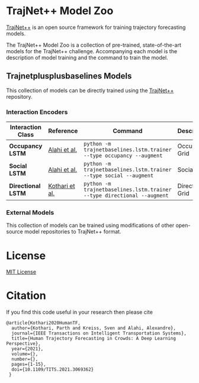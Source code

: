 # TrajNet++ Model Zoo

[TrajNet++](https://github.com/vita-epfl/trajnetplusplusbaselines) is an open source framework for training trajectory forecasting models.

The TrajNet++ Model Zoo is a collection of pre-trained, state-of-the-art models for the TrajNet++ challenge. Accompanying each model is the description of model training and the command to train the model.

## Trajnetplusplusbaselines Models

This collection of models can be directly trained using the [TrajNet++](https://github.com/vita-epfl/trajnetplusplusbaselines) repository.

### Interaction Encoders

|Interaction Class |Reference |Command | Description |
|-|-|-|-|
|<b>Occupancy LSTM</b>|[Alahi et al.](https://openaccess.thecvf.com/content_cvpr_2016/html/Alahi_Social_LSTM_Human_CVPR_2016_paper.html)|`python -m trajnetbaselines.lstm.trainer --type occupancy --augment`|Occupancy Grid|
|<b>Social LSTM</b>|[Alahi et al.](https://openaccess.thecvf.com/content_cvpr_2016/html/Alahi_Social_LSTM_Human_CVPR_2016_paper.html)|`python -m trajnetbaselines.lstm.trainer --type social --augment`|Social Grid|
|<b>Directional LSTM</b>|[Kothari et al.](https://ieeexplore.ieee.org/document/9408398)|`python -m trajnetbaselines.lstm.trainer --type directional --augment`|Directional Grid|


### External Models

This collection of models can be trained using modifications of other open-source model repositories to TrajNet++ format.

# License

[MIT License](LICENSE)

# Citation

If you find this code useful in your research then please cite

```
@article{Kothari2020HumanTF,
  author={Kothari, Parth and Kreiss, Sven and Alahi, Alexandre},
  journal={IEEE Transactions on Intelligent Transportation Systems},
  title={Human Trajectory Forecasting in Crowds: A Deep Learning Perspective},
  year={2021},
  volume={},
  number={},
  pages={1-15},
  doi={10.1109/TITS.2021.3069362}
 }
```
